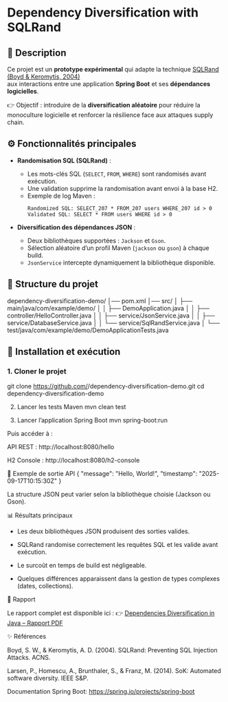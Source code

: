 # Dependency Diversification with SQLRand

## 📌 Description
Ce projet est un **prototype expérimental** qui adapte la technique [SQLRand (Boyd & Keromytis, 2004)](http://www1.cs.columbia.edu/~locasto/projects/candidacy/papers/boyd2004sqlrand.pdf)  
aux interactions entre une application **Spring Boot** et ses **dépendances logicielles**.

👉 Objectif : introduire de la **diversification aléatoire** pour réduire la monoculture logicielle et renforcer la résilience face aux attaques supply chain.

## ⚙️ Fonctionnalités principales
- **Randomisation SQL (SQLRand)** :
  - Les mots-clés SQL (`SELECT`, `FROM`, `WHERE`) sont randomisés avant exécution.
  - Une validation supprime la randomisation avant envoi à la base H2.
  - Exemple de log Maven :
    ```
    Randomized SQL: SELECT_207 * FROM_207 users WHERE_207 id > 0
    Validated SQL: SELECT * FROM users WHERE id > 0
    ```

- **Diversification des dépendances JSON** :
  - Deux bibliothèques supportées : `Jackson` et `Gson`.
  - Sélection aléatoire d’un profil Maven (`jackson` ou `gson`) à chaque build.
  - `JsonService` intercepte dynamiquement la bibliothèque disponible.

## 📂 Structure du projet
dependency-diversification-demo/
│── pom.xml
│── src/
│ ├── main/java/com/example/demo/
│ │ ├── DemoApplication.java
│ │ ├── controller/HelloController.java
│ │ ├── service/JsonService.java
│ │ ├── service/DatabaseService.java
│ │ └── service/SqlRandService.java
│ └── test/java/com/example/demo/DemoApplicationTests.java


## 🚀 Installation et exécution

### 1. Cloner le projet

git clone https://github.com/<ton-username>/dependency-diversification-demo.git
cd dependency-diversification-demo

2. Lancer les tests Maven
mvn clean test

3. Lancer l’application Spring Boot
mvn spring-boot:run

Puis accéder à :

API REST : http://localhost:8080/hello

H2 Console : http://localhost:8080/h2-console

🧪 Exemple de sortie API
{
  "message": "Hello, World!",
  "timestamp": "2025-09-17T10:15:30Z"
}


La structure JSON peut varier selon la bibliothèque choisie (Jackson ou Gson).

📊 Résultats principaux

- Les deux bibliothèques JSON produisent des sorties valides.

- SQLRand randomise correctement les requêtes SQL et les valide avant exécution.

- Le surcoût en temps de build est négligeable.

- Quelques différences apparaissent dans la gestion de types complexes (dates, collections).

📄 Rapport

Le rapport complet est disponible ici :
👉 [Dependencies Diversification in Java – Rapport PDF](https://www.overleaf.com/read/brbrgwxbfnqr#d2499a)

✨ Références

Boyd, S. W., & Keromytis, A. D. (2004). SQLRand: Preventing SQL Injection Attacks. ACNS.

Larsen, P., Homescu, A., Brunthaler, S., & Franz, M. (2014). SoK: Automated software diversity. IEEE S&P.

Documentation Spring Boot: https://spring.io/projects/spring-boot

